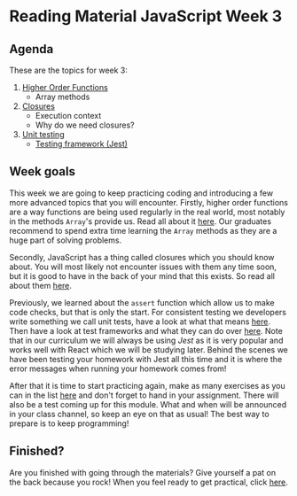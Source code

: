 # Reading Material JavaScript Week 3

## Agenda

These are the topics for week 3:

1. [Higher Order Functions](https://study.hackyourfuture.net/#/javascript/higher-order-functions)
   - Array methods
1. [Closures](https://study.hackyourfuture.net/#/javascript/closures)
   - Execution context
   - Why do we need closures?
1. [Unit testing](https://study.hackyourfuture.net/#/testing/unit-tests)
   - [Testing framework (Jest)](https://study.hackyourfuture.net/#/tools/test-framework)

## Week goals

This week we are going to keep practicing coding and introducing a few more advanced topics that you will encounter. Firstly, higher order functions are a way functions are being used regularly in the real world, most notably in the methods `Array`'s provide us. Read all about it [here](https://study.hackyourfuture.net/#/javascript/higher-order-functions). Our graduates recommend to spend extra time learning the `Array` methods as they are a huge part of solving problems.

Secondly, JavaScript has a thing called closures which you should know about. You will most likely not encounter issues with them any time soon, but it is good to have in the back of your mind that this exists. So read all about them [here](https://study.hackyourfuture.net/#/javascript/closures).

Previously, we learned about the `assert` function which allow us to make code checks, but that is only the start. For consistent testing we developers write something we call unit tests, have a look at what that means [here](https://study.hackyourfuture.net/#/testing/unit-tests). Then have a look at test frameworks and what they can do over [here](https://study.hackyourfuture.net/#/tools/test-framework). Note that in our curriculum we will always be using _Jest_ as it is very popular and works well with React which we will be studying later. Behind the scenes we have been testing your homework with Jest all this time and it is where the error messages when running your homework comes from!

After that it is time to start practicing again, make as many exercises as you can in the list [here](./MAKEME.md) and don't forget to hand in your assignment. There will also be a test coming up for this module. What and when will be announced in your class channel, so keep an eye on that as usual! The best way to prepare is to keep programming!

## Finished?

Are you finished with going through the materials? Give yourself a pat on the back because you rock! When you feel ready to get practical, click [here](./MAKEME.md).
